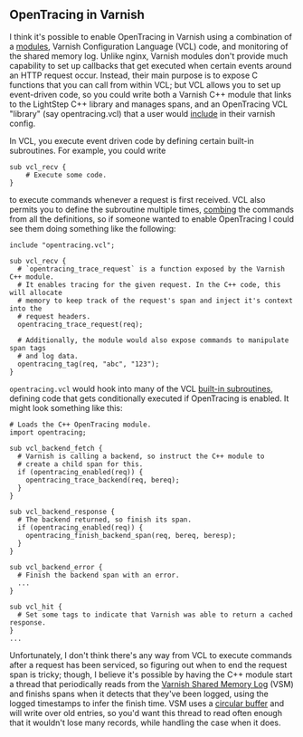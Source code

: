 OpenTracing in Varnish
----------------------

I think it's possible to enable OpenTracing in Varnish using a combination of a
[modules](https://varnish-cache.org/docs/trunk/reference/vmod.html), Varnish
Configuration Language (VCL) code, and monitoring of the shared memory log.
Unlike nginx, Varnish modules don't provide much capability to set up callbacks
that get executed when certain events around an HTTP request occur. Instead,
their main purpose is to expose C functions that you can call from within VCL;
but VCL allows you to set up event-driven code, so you could write both a
Varnish C++ module that links to the LightStep C++ library and manages spans,
and an OpenTracing VCL "library" (say opentracing.vcl) that a user would
[include](http://www.varnish-cache.org/docs/4.0/reference/vcl.html#include-statement)
in their varnish config.

In VCL, you execute event driven code by defining certain built-in subroutines.
For example, you could write

```vcl
sub vcl_recv {
    # Execute some code.
}
```

to execute commands whenever a request is first received. VCL also permits you to
define the subroutine multiple times,
[combing](http://www.varnish-cache.org/docs/4.0/reference/vcl.html#multiple-subroutines)
the commands from all the definitions, so if someone wanted to enable OpenTracing
I could see them doing something like the following:

```vcl
include "opentracing.vcl";

sub vcl_recv {
  # `opentracing_trace_request` is a function exposed by the Varnish C++ module.
  # It enables tracing for the given request. In the C++ code, this will allocate 
  # memory to keep track of the request's span and inject it's context into the
  # request headers.
  opentracing_trace_request(req);

  # Additionally, the module would also expose commands to manipulate span tags
  # and log data.
  opentracing_tag(req, "abc", "123");
}
```

`opentracing.vcl` would hook into many of the VCL [built-in
subroutines](https://varnish-cache.org/docs/trunk/users-guide/vcl-built-in-subs.html),
defining code that gets conditionally executed if OpenTracing is enabled. It
might look something like this:

```vcl
# Loads the C++ OpenTracing module.
import opentracing;

sub vcl_backend_fetch {
  # Varnish is calling a backend, so instruct the C++ module to 
  # create a child span for this.
  if (opentracing_enabled(req)) {
    opentracing_trace_backend(req, bereq);
  }
}

sub vcl_backend_response {
  # The backend returned, so finish its span.
  if (opentracing_enabled(req)) {
    opentracing_finish_backend_span(req, bereq, beresp);
  }
}

sub vcl_backend_error {
  # Finish the backend span with an error.
  ...
}

sub vcl_hit {
  # Set some tags to indicate that Varnish was able to return a cached response.
}
...
```

Unfortunately, I don't think there's any way from VCL to execute commands after
a request has been serviced, so figuring out when to end the request span is
tricky; though, I believe it's possible by having the C++ module start a
thread that periodically reads from the [Varnish Shared Memory
Log](https://varnish-cache.org/docs/trunk/reference/vsm.html) (VSM) and finishs
spans when it detects that they've been logged, using the logged timestamps to
infer the finish time. VSM uses a [circular
buffer](https://info.varnish-software.com/blog/varnish-shared-memory-log-errors-and-solutions)
and will write over old entries, so you'd want this thread to read often enough
that it wouldn't lose many records, while handling the case when it does.
